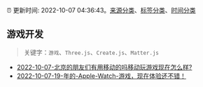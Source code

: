 :alarm_clock: 更新时间: 2022-10-07 04:36:43。[来源分类](../README.md)、[标签分类](../TAGS.md)、[时间分类](../TIMELINE.md)

## 游戏开发


> 关键字：`游戏`、`Three.js`、`Create.js`、`Matter.js`



- [2022-10-07-北京的朋友们有用移动的吗移动玩游戏现在怎么样?](https://www.v2ex.com/t/884980) 
- [2022-10-07-19-年的-Apple-Watch-游戏，现在体验还不错！](https://www.v2ex.com/t/884979) 